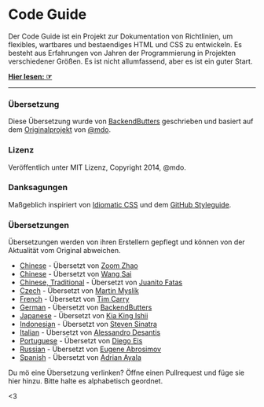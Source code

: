 # Code Guide

Der Code Guide ist ein Projekt zur Dokumentation von Richtlinien, um flexibles, wartbares und bestaendiges HTML und CSS zu entwickeln. Es besteht aus Erfahrungen von Jahren der Programmierung in Projekten verschiedener Gr&ouml;&szlig;en. Es ist nicht allumfassend, aber es ist ein guter Start.

**[Hier lesen: ☞](http://BackendButters.github.io/code-guide/)**

---

### &Uuml;bersetzung
Diese &Uuml;bersetzung wurde von [BackendButters](https://github.com/BackendButters) geschrieben und basiert auf dem [Originalprojekt](http://codeguide.co/) von [@mdo](https://twitter.com/mdo).

### Lizenz

Ver&ouml;ffentlich unter MIT Lizenz, Copyright 2014, @mdo.

### Danksagungen

Ma&szlig;geblich inspiriert von [Idiomatic CSS](https://github.com/necolas/idiomatic-css) und dem [GitHub Styleguide](http://github.com/styleguide).

### &Uuml;bersetzungen

&Uuml;bersetzungen werden von ihren Erstellern gepflegt und k&ouml;nnen von der Aktualit&auml;t vom Original abweichen.

- [Chinese](http://zoomzhao.github.io/code-guide/) - &Uuml;bersetzt von [Zoom Zhao](https://github.com/ZoomZhao)
- [Chinese](http://codeguide.bootcss.com/) - &Uuml;bersetzt von [Wang Sai](https://github.com/wangsai)
- [Chinese, Traditional](http://juanitofatas.github.io/code-guide/) - &Uuml;bersetzt von [Juanito Fatas](https://github.com/JuanitoFatas)
- [Czech](http://smedzlatko.github.io/) - &Uuml;bersetzt von [Martin Myslík](https://github.com/Smedzlatko)
- [French](http://pixelastic.github.io/code-guide/) - &Uuml;bersetzt von [Tim Carry](https://github.com/pixelastic/)
- [German](http://BackendButters.github.io/code-guide/) - &Uuml;bersetzt von [BackendButters](https://github.com/BackendButters)
- [Japanese](http://kia-king.com/code-guide/) - &Uuml;bersetzt von [Kia King Ishii](https://github.com/kiaking)
- [Indonesian](http://diagramatics.github.io/code-guide-id) - &Uuml;bersetzt von [Steven Sinatra](http://diagramatics.me)
- [Italian](http://alessandro1997.github.io/code-guide/) - &Uuml;bersetzt von [Alessandro Desantis](https://github.com/alessandro1997)
- [Portuguese](http://diegoeis.github.io/code-guide/) - &Uuml;bersetzt von [Diego Eis](http://tableless.com.br/)
- [Russian](http://instanceofpro.github.io/code-guide/) - &Uuml;bersetzt von [Eugene Abrosimov](https://github.com/instanceofpro)
- [Spanish](http://adrianayala.mx/code-guide/es/) - &Uuml;bersetzt von [Adrian Ayala](http://adrianayala.mx/)

Du m&ouml; eine &Uuml;bersetzung verlinken? &Ouml;ffne einen Pullrequest und f&uuml;ge sie hier hinzu. Bitte halte es alphabetisch geordnet.

<3
